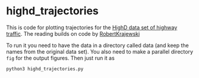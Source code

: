 # highd_trajectories
This is code for plotting trajectories for the [HighD data set of highway traffic](https://www.highd-dataset.com/). The reading builds on code by [RobertKrajewski](https://github.com/RobertKrajewski/highD-dataset/)

To run it you need to have the data in a directory called data (and keep the names from the original data set). You also need to make a parallel directory `fig` for the output figures. Then just run it as

`python3 highd_trajectories.py`
